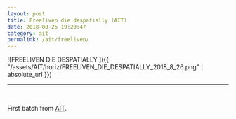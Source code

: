 ```yaml
---
layout: post
title: Freeliven die despatially (AIT)
date: 2018-08-25 19:20:47
category: ait
permalink: /ait/freeliven/ 
---
```


![FREELIVEN DIE DESPATIALLY ]({{ "/assets/AIT/horiz/FREELIVEN_DIE_DESPATIALLY_2018_8_26.png" | absolute_url }})

---

&nbsp;
&nbsp;


First batch from [AIT](https://github.com/jchwenger/AIT).
